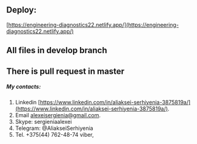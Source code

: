 ## Deploy:
[https://engineering-diagnostics22.netlify.app/](https://engineering-diagnostics22.netlify.app/)
## All files in develop branch
## There is pull request in master

##### My contacts:

1. Linkedin [https://www.linkedin.com/in/aliaksei-serhiyenia-3875819a/](https://www.linkedin.com/in/aliaksei-serhiyenia-3875819a/).
2. Email  [alexeisergienia@gmail.com](alexeisergienia@gmail.com).
3. Skype: sergieniaalexei
4. Telegram: @AliakseiSerhiyenia
5. Tel. +375(44) 762-48-74 viber, 